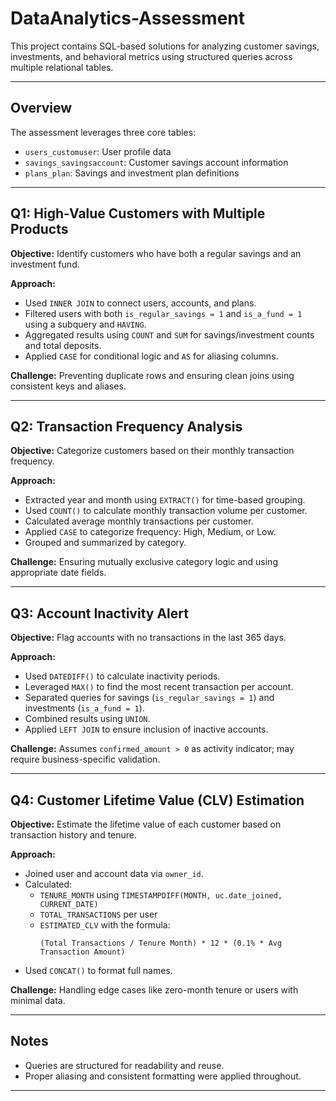 # DataAnalytics-Assessment

This project contains SQL-based solutions for analyzing customer savings, investments, and behavioral metrics using structured queries across multiple relational tables.

---

## Overview

The assessment leverages three core tables:

- `users_customuser`: User profile data  
- `savings_savingsaccount`: Customer savings account information  
- `plans_plan`: Savings and investment plan definitions  

---

## Q1: High-Value Customers with Multiple Products

**Objective:** Identify customers who have both a regular savings and an investment fund.

**Approach:**
- Used `INNER JOIN` to connect users, accounts, and plans.
- Filtered users with both `is_regular_savings = 1` and `is_a_fund = 1` using a subquery and `HAVING`.
- Aggregated results using `COUNT` and `SUM` for savings/investment counts and total deposits.
- Applied `CASE` for conditional logic and `AS` for aliasing columns.

**Challenge:** Preventing duplicate rows and ensuring clean joins using consistent keys and aliases.

---

## Q2: Transaction Frequency Analysis

**Objective:** Categorize customers based on their monthly transaction frequency.

**Approach:**
- Extracted year and month using `EXTRACT()` for time-based grouping.
- Used `COUNT()` to calculate monthly transaction volume per customer.
- Calculated average monthly transactions per customer.
- Applied `CASE` to categorize frequency: High, Medium, or Low.
- Grouped and summarized by category.

**Challenge:** Ensuring mutually exclusive category logic and using appropriate date fields.

---

## Q3: Account Inactivity Alert

**Objective:** Flag accounts with no transactions in the last 365 days.

**Approach:**
- Used `DATEDIFF()` to calculate inactivity periods.
- Leveraged `MAX()` to find the most recent transaction per account.
- Separated queries for savings (`is_regular_savings = 1`) and investments (`is_a_fund = 1`).
- Combined results using `UNION`.
- Applied `LEFT JOIN` to ensure inclusion of inactive accounts.

**Challenge:** Assumes `confirmed_amount > 0` as activity indicator; may require business-specific validation.

---

## Q4: Customer Lifetime Value (CLV) Estimation

**Objective:** Estimate the lifetime value of each customer based on transaction history and tenure.

**Approach:**
- Joined user and account data via `owner_id`.
- Calculated:
  - `TENURE_MONTH` using `TIMESTAMPDIFF(MONTH, uc.date_joined, CURRENT_DATE)`
  - `TOTAL_TRANSACTIONS` per user
  - `ESTIMATED_CLV` with the formula:  
    ```
    (Total Transactions / Tenure Month) * 12 * (0.1% * Avg Transaction Amount)
    ```
- Used `CONCAT()` to format full names.

**Challenge:** Handling edge cases like zero-month tenure or users with minimal data.

---

##  Notes

- Queries are structured for readability and reuse.
- Proper aliasing and consistent formatting were applied throughout.

---
